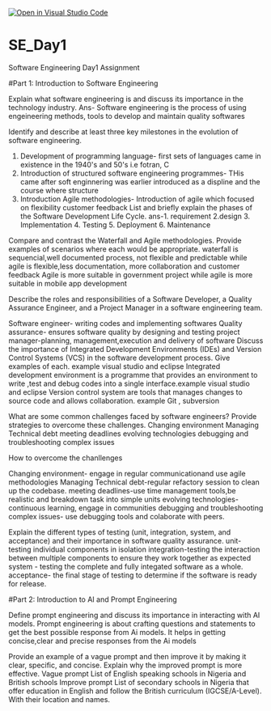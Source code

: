 [![Open in Visual Studio Code](https://classroom.github.com/assets/open-in-vscode-2e0aaae1b6195c2367325f4f02e2d04e9abb55f0b24a779b69b11b9e10269abc.svg)](https://classroom.github.com/online_ide?assignment_repo_id=15565825&assignment_repo_type=AssignmentRepo)
# SE_Day1
Software Engineering Day1 Assignment

#Part 1: Introduction to Software Engineering

Explain what software engineering is and discuss its importance in the technology industry.
Ans- Software engineering is the process of using engeineering methods, tools to develop and maintain quality softwares


Identify and describe at least three key milestones in the evolution of software engineering.
1. Development of programming language- first sets of languages came in existence in the 1940's and 50's i.e fotran, C
2. Introduction of structured software engineering programmes- THis came after soft enginnering was earlier introduced as a displine and the course where structure
3. Introduction Agile methodologies- Introduction of agile which focused on flexibility customer feedback
List and briefly explain the phases of the Software Development Life Cycle.
ans-1. requirement
    2.design
    3. Implementation
    4. Testing
    5. Deployment
    6. Maintenance 


Compare and contrast the Waterfall and Agile methodologies. Provide examples of scenarios where each would be appropriate.
waterfall is sequencial,well documented process, not flexible and predictable while agile is flexible,less documentation, more collaboration and customer feedback 
Agile is more suitable in government project while agile is more suitable in mobile app development

Describe the roles and responsibilities of a Software Developer, a Quality Assurance Engineer, and a Project Manager in a software engineering team.

Software engineer- writing codes and implementing softwares
Quality assurance- ensures software quality by designing and testing
project manager-planning, management,execution and delivery of software
Discuss the importance of Integrated Development Environments (IDEs) and Version Control Systems (VCS) in the software development process. Give examples of each. example visual studio and eclipse
Integrated development environment is a programme that provides an environment to write ,test and debug codes into a single interface.example visual studio and eclipse
Version control system are tools that manages changes to source code and allows collaboration. example Git , subversion

What are some common challenges faced by software engineers? Provide strategies to overcome these challenges.
Changing environment
Managing Technical debt
meeting deadlines
evolving technologies
debugging and troubleshooting complex issues

How to overcome the chanllenges

Changing environment- engage in regular communicationand use agile methodologies
Managing Technical debt-regular refactory session to clean up the codebase.
meeting deadlines-use time management tools,be realistic and breakdown task into simple units
evolving technologies-continuous learning, engage in communities
debugging and troubleshooting complex issues- use debugging tools and colaborate with peers.


Explain the different types of testing (unit, integration, system, and acceptance) and their importance in software quality assurance.
unit-testing individual components in isolation
integration-testing the interaction between multiple components to ensure they work together as expected
system - testing the complete and fully integated software as a whole.
acceptance- the final stage of testing to determine if the software is ready for release.

#Part 2: Introduction to AI and Prompt Engineering


Define prompt engineering and discuss its importance in interacting with AI models.
Prompt engineering is about crafting questions and statements to get the best possible response from Ai models. It helps in getting concise,clear and precise responses from the Ai models 

Provide an example of a vague prompt and then improve it by making it clear, specific, and concise. Explain why the improved prompt is more effective.
Vague prompt
List of English speaking schools in Nigeria and British schools
Improve prompt
List of secondary schools in Nigeria that offer education in English and follow the British curriculum (IGCSE/A-Level). With their location and  names.
